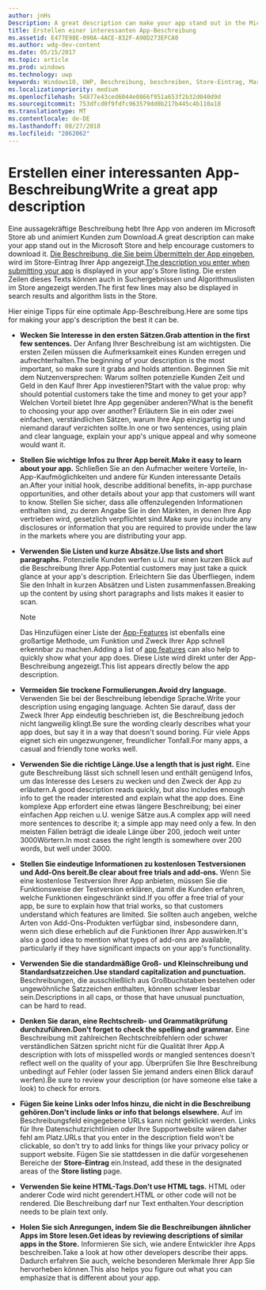 ```yaml
---
author: jnHs
Description: A great description can make your app stand out in the Microsoft Store and help encourage customers to download it.
title: Erstellen einer interessanten App-Beschreibung
ms.assetid: E477E98E-090A-4ACE-832F-A98D273EFCA0
ms.author: wdg-dev-content
ms.date: 05/15/2017
ms.topic: article
ms.prod: windows
ms.technology: uwp
keywords: Windows10, UWP, Beschreibung, beschreiben, Store-Eintrag, Marketing
ms.localizationpriority: medium
ms.openlocfilehash: 54877e43ced6044e0866f951a653f2b32d040d9d
ms.sourcegitcommit: 753dfcd0f9fdfc963579dd0b217b445c4b110a18
ms.translationtype: MT
ms.contentlocale: de-DE
ms.lasthandoff: 08/27/2018
ms.locfileid: "2862062"
---
```

# <a name="write-a-great-app-description"></a><span data-ttu-id="15913-103">Erstellen einer interessanten App-Beschreibung</span><span class="sxs-lookup"><span data-stu-id="15913-103">Write a great app description</span></span>


<span data-ttu-id="15913-104">Eine aussagekräftige Beschreibung hebt Ihre App von anderen im Microsoft Store ab und animiert Kunden zum Download.</span><span class="sxs-lookup"><span data-stu-id="15913-104">A great description can make your app stand out in the Microsoft Store and help encourage customers to download it.</span></span> <span data-ttu-id="15913-105">[Die Beschreibung, die Sie beim Übermitteln der App eingeben](create-app-store-listings.md#description), wird im Store-Eintrag Ihrer App angezeigt.</span><span class="sxs-lookup"><span data-stu-id="15913-105">[The description you enter when submitting your app](create-app-store-listings.md#description) is displayed in your app's Store listing.</span></span> <span data-ttu-id="15913-106">Die ersten Zeilen dieses Texts können auch in Suchergebnissen und Algorithmuslisten im Store angezeigt werden.</span><span class="sxs-lookup"><span data-stu-id="15913-106">The first few lines may also be displayed in search results and algorithm lists in the Store.</span></span>


<span data-ttu-id="15913-107">Hier einige Tipps für eine optimale App-Beschreibung.</span><span class="sxs-lookup"><span data-stu-id="15913-107">Here are some tips for making your app's description the best it can be.</span></span>

-   **<span data-ttu-id="15913-108">Wecken Sie Interesse in den ersten Sätzen.</span><span class="sxs-lookup"><span data-stu-id="15913-108">Grab attention in the first few sentences.</span></span>** <span data-ttu-id="15913-109">Der Anfang Ihrer Beschreibung ist am wichtigsten. Die ersten Zeilen müssen die Aufmerksamkeit eines Kunden erregen und aufrechterhalten.</span><span class="sxs-lookup"><span data-stu-id="15913-109">The beginning of your description is the most important, so make sure it grabs and holds attention.</span></span> <span data-ttu-id="15913-110">Beginnen Sie mit dem Nutzenversprechen: Warum sollten potenzielle Kunden Zeit und Geld in den Kauf Ihrer App investieren?</span><span class="sxs-lookup"><span data-stu-id="15913-110">Start with the value prop: why should potential customers take the time and money to get your app?</span></span> <span data-ttu-id="15913-111">Welchen Vorteil bietet Ihre App gegenüber anderen?</span><span class="sxs-lookup"><span data-stu-id="15913-111">What is the benefit to choosing your app over another?</span></span> <span data-ttu-id="15913-112">Erläutern Sie in ein oder zwei einfachen, verständlichen Sätzen, warum Ihre App einzigartig ist und niemand darauf verzichten sollte.</span><span class="sxs-lookup"><span data-stu-id="15913-112">In one or two sentences, using plain and clear language, explain your app's unique appeal and why someone would want it.</span></span>
-   **<span data-ttu-id="15913-113">Stellen Sie wichtige Infos zu Ihrer App bereit.</span><span class="sxs-lookup"><span data-stu-id="15913-113">Make it easy to learn about your app.</span></span>** <span data-ttu-id="15913-114">Schließen Sie an den Aufmacher weitere Vorteile, In-App-Kaufmöglichkeiten und andere für Kunden interessante Details an.</span><span class="sxs-lookup"><span data-stu-id="15913-114">After your initial hook, describe additional benefits, in-app purchase opportunities, and other details about your app that customers will want to know.</span></span> <span data-ttu-id="15913-115">Stellen Sie sicher, dass alle offenzulegenden Informationen enthalten sind, zu deren Angabe Sie in den Märkten, in denen Ihre App vertrieben wird, gesetzlich verpflichtet sind.</span><span class="sxs-lookup"><span data-stu-id="15913-115">Make sure you include any disclosures or information that you are required to provide under the law in the markets where you are distributing your app.</span></span>
-   **<span data-ttu-id="15913-116">Verwenden Sie Listen und kurze Absätze.</span><span class="sxs-lookup"><span data-stu-id="15913-116">Use lists and short paragraphs.</span></span>** <span data-ttu-id="15913-117">Potenzielle Kunden werfen u.U. nur einen kurzen Blick auf die Beschreibung Ihrer App.</span><span class="sxs-lookup"><span data-stu-id="15913-117">Potential customers may just take a quick glance at your app's description.</span></span> <span data-ttu-id="15913-118">Erleichtern Sie das Überfliegen, indem Sie den Inhalt in kurzen Absätzen und Listen zusammenfassen.</span><span class="sxs-lookup"><span data-stu-id="15913-118">Breaking up the content by using short paragraphs and lists makes it easier to scan.</span></span>

    > [!NOTE]
    > <span data-ttu-id="15913-119">Das Hinzufügen einer Liste der [App-Features](create-app-store-listings.md#app-features) ist ebenfalls eine großartige Methode, um Funktion und Zweck Ihrer App schnell erkennbar zu machen.</span><span class="sxs-lookup"><span data-stu-id="15913-119">Adding a list of [app features](create-app-store-listings.md#app-features) can also help to quickly show what your app does.</span></span> <span data-ttu-id="15913-120">Diese Liste wird direkt unter der App-Beschreibung angezeigt.</span><span class="sxs-lookup"><span data-stu-id="15913-120">This list appears directly below the app description.</span></span>

-   **<span data-ttu-id="15913-121">Vermeiden Sie trockene Formulierungen.</span><span class="sxs-lookup"><span data-stu-id="15913-121">Avoid dry language.</span></span>** <span data-ttu-id="15913-122">Verwenden Sie bei der Beschreibung lebendige Sprache.</span><span class="sxs-lookup"><span data-stu-id="15913-122">Write your description using engaging language.</span></span> <span data-ttu-id="15913-123">Achten Sie darauf, dass der Zweck Ihrer App eindeutig beschrieben ist, die Beschreibung jedoch nicht langweilig klingt.</span><span class="sxs-lookup"><span data-stu-id="15913-123">Be sure the wording clearly describes what your app does, but say it in a way that doesn't sound boring.</span></span> <span data-ttu-id="15913-124">Für viele Apps eignet sich ein ungezwungener, freundlicher Tonfall.</span><span class="sxs-lookup"><span data-stu-id="15913-124">For many apps, a casual and friendly tone works well.</span></span>
-   **<span data-ttu-id="15913-125">Verwenden Sie die richtige Länge.</span><span class="sxs-lookup"><span data-stu-id="15913-125">Use a length that is just right.</span></span>** <span data-ttu-id="15913-126">Eine gute Beschreibung lässt sich schnell lesen und enthält genügend Infos, um das Interesse des Lesers zu wecken und den Zweck der App zu erläutern.</span><span class="sxs-lookup"><span data-stu-id="15913-126">A good description reads quickly, but also includes enough info to get the reader interested and explain what the app does.</span></span> <span data-ttu-id="15913-127">Eine komplexe App erfordert eine etwas längere Beschreibung; bei einer einfachen App reichen u.U. wenige Sätze aus.</span><span class="sxs-lookup"><span data-stu-id="15913-127">A complex app will need more sentences to describe it; a simple app may need only a few.</span></span> <span data-ttu-id="15913-128">In den meisten Fällen beträgt die ideale Länge über 200, jedoch weit unter 3000Wörtern.</span><span class="sxs-lookup"><span data-stu-id="15913-128">In most cases the right length is somewhere over 200 words, but well under 3000.</span></span>
-   **<span data-ttu-id="15913-129">Stellen Sie eindeutige Informationen zu kostenlosen Testversionen und Add-Ons bereit.</span><span class="sxs-lookup"><span data-stu-id="15913-129">Be clear about free trials and add-ons.</span></span>** <span data-ttu-id="15913-130">Wenn Sie eine kostenlose Testversion Ihrer App anbieten, müssen Sie die Funktionsweise der Testversion erklären, damit die Kunden erfahren, welche Funktionen eingeschränkt sind.</span><span class="sxs-lookup"><span data-stu-id="15913-130">If you offer a free trial of your app, be sure to explain how that trial works, so that customers understand which features are limited.</span></span> <span data-ttu-id="15913-131">Sie sollten auch angeben, welche Arten von Add-Ons-Produkten verfügbar sind, insbesondere dann, wenn sich diese erheblich auf die Funktionen Ihrer App auswirken.</span><span class="sxs-lookup"><span data-stu-id="15913-131">It's also a good idea to mention what types of add-ons are available, particularly if they have significant impacts on your app's functionality.</span></span>
-   **<span data-ttu-id="15913-132">Verwenden Sie die standardmäßige Groß- und Kleinschreibung und Standardsatzzeichen.</span><span class="sxs-lookup"><span data-stu-id="15913-132">Use standard capitalization and punctuation.</span></span>** <span data-ttu-id="15913-133">Beschreibungen, die ausschließlich aus Großbuchstaben bestehen oder ungewöhnliche Satzzeichen enthalten, können schwer lesbar sein.</span><span class="sxs-lookup"><span data-stu-id="15913-133">Descriptions in all caps, or those that have unusual punctuation, can be hard to read.</span></span>
-   **<span data-ttu-id="15913-134">Denken Sie daran, eine Rechtschreib- und Grammatikprüfung durchzuführen.</span><span class="sxs-lookup"><span data-stu-id="15913-134">Don't forget to check the spelling and grammar.</span></span>** <span data-ttu-id="15913-135">Eine Beschreibung mit zahlreichen Rechtschreibfehlern oder schwer verständlichen Sätzen spricht nicht für die Qualität Ihrer App.</span><span class="sxs-lookup"><span data-stu-id="15913-135">A description with lots of misspelled words or mangled sentences doesn't reflect well on the quality of your app.</span></span> <span data-ttu-id="15913-136">Überprüfen Sie Ihre Beschreibung unbedingt auf Fehler (oder lassen Sie jemand anders einen Blick darauf werfen).</span><span class="sxs-lookup"><span data-stu-id="15913-136">Be sure to review your description (or have someone else take a look) to check for errors.</span></span>
-   **<span data-ttu-id="15913-137">Fügen Sie keine Links oder Infos hinzu, die nicht in die Beschreibung gehören.</span><span class="sxs-lookup"><span data-stu-id="15913-137">Don't include links or info that belongs elsewhere.</span></span>** <span data-ttu-id="15913-138">Auf im Beschreibungsfeld eingegebene URLs kann nicht geklickt werden. Links für Ihre Datenschutzrichtlinien oder Ihre Supportwebsite wären daher fehl am Platz.</span><span class="sxs-lookup"><span data-stu-id="15913-138">URLs that you enter in the description field won't be clickable, so don't try to add links for things like your privacy policy or support website.</span></span> <span data-ttu-id="15913-139">Fügen Sie sie stattdessen in die dafür vorgesehenen Bereiche der **Store-Eintrag** ein.</span><span class="sxs-lookup"><span data-stu-id="15913-139">Instead, add these in the designated areas of the **Store listing** page.</span></span>
-   **<span data-ttu-id="15913-140">Verwenden Sie keine HTML-Tags.</span><span class="sxs-lookup"><span data-stu-id="15913-140">Don't use HTML tags.</span></span>** <span data-ttu-id="15913-141">HTML oder anderer Code wird nicht gerendert.</span><span class="sxs-lookup"><span data-stu-id="15913-141">HTML or other code will not be rendered.</span></span> <span data-ttu-id="15913-142">Die Beschreibung darf nur Text enthalten.</span><span class="sxs-lookup"><span data-stu-id="15913-142">Your description needs to be plain text only.</span></span>
-   **<span data-ttu-id="15913-143">Holen Sie sich Anregungen, indem Sie die Beschreibungen ähnlicher Apps im Store lesen.</span><span class="sxs-lookup"><span data-stu-id="15913-143">Get ideas by reviewing descriptions of similar apps in the Store.</span></span>** <span data-ttu-id="15913-144">Informieren Sie sich, wie andere Entwickler ihre Apps beschreiben.</span><span class="sxs-lookup"><span data-stu-id="15913-144">Take a look at how other developers describe their apps.</span></span> <span data-ttu-id="15913-145">Dadurch erfahren Sie auch, welche besonderen Merkmale Ihrer App Sie hervorheben können.</span><span class="sxs-lookup"><span data-stu-id="15913-145">This also helps you figure out what you can emphasize that is different about your app.</span></span>

 

 




